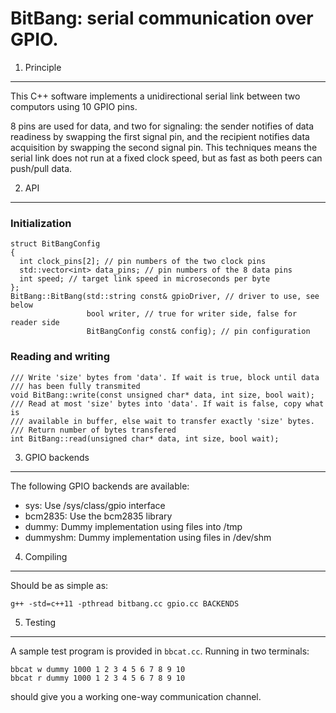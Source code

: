BitBang: serial communication over GPIO.
========================================

1. Principle
------------

This C++ software implements a unidirectional serial link between two computors
using 10 GPIO pins.

8 pins are used for data, and two for signaling: the sender notifies of data
readiness by swapping the first signal pin, and the recipient notifies data
acquisition by swapping the second signal pin. This techniques means the
serial link does not run at a fixed clock speed, but as fast as both peers
can push/pull data.

2. API
------

### Initialization


    struct BitBangConfig
    {
      int clock_pins[2]; // pin numbers of the two clock pins
      std::vector<int> data_pins; // pin numbers of the 8 data pins
      int speed; // target link speed in microseconds per byte
    };
    BitBang::BitBang(std::string const& gpioDriver, // driver to use, see below
                     bool writer, // true for writer side, false for reader side
                     BitBangConfig const& config); // pin configuration


### Reading and writing


    /// Write 'size' bytes from 'data'. If wait is true, block until data
    /// has been fully transmited
    void BitBang::write(const unsigned char* data, int size, bool wait);
    /// Read at most 'size' bytes into 'data'. If wait is false, copy what is
    /// available in buffer, else wait to transfer exactly 'size' bytes.
    /// Return number of bytes transfered
    int BitBang::read(unsigned char* data, int size, bool wait);


3. GPIO backends
----------------

The following GPIO backends are available:

- sys: Use /sys/class/gpio interface
- bcm2835: Use the bcm2835 library
- dummy: Dummy implementation using files into /tmp
- dummyshm: Dummy implementation using files in /dev/shm

4. Compiling
------------

Should be as simple as:

    g++ -std=c++11 -pthread bitbang.cc gpio.cc BACKENDS


5. Testing
----------

A sample test program is provided in ```bbcat.cc```.
Running in two terminals:

    bbcat w dummy 1000 1 2 3 4 5 6 7 8 9 10
    bbcat r dummy 1000 1 2 3 4 5 6 7 8 9 10

should give you a working one-way communication channel.
